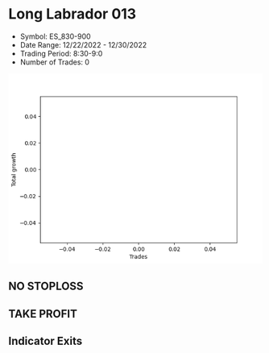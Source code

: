 # Long Labrador 013 
- Symbol: ES_830-900
- Date Range: 12/22/2022 - 12/30/2022
- Trading Period: 8:30-9:0
- Number of Trades: 0

![Plot](LongLabrador013ES_830-900.png)
## NO STOPLOSS














## TAKE PROFIT











## Indicator Exits

